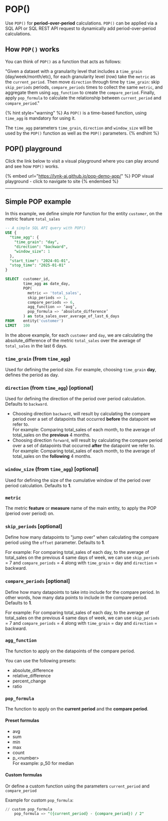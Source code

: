 # POP()

Use `POP()` for **period-over-period** calculations. `POP()` can be applied via a SQL API or SQL REST API request to dynamically add period-over-period calculations.

## How `POP()` works

You can think of `POP()` as a function that acts as follows:

"Given a dataset with a granularity level that includes a `time_grain` (day/week/month/etc), for each granularity level (row)  take the `metric`  as the `current_period`. Then move `direction` through time by `time_grain`: skip `skip_periods` periods, `compare_periods` times to collect the same `metric`, and aggregate them using `agg_function` to create the `compare_period`. Finally, apply `pop_formula` to calculate the relationship between `current_period` and `compare_period`."

{% hint style="warning" %}
As `POP()` is a time-based function, using `time_agg` is mandatory for using it. &#x20;

The `time_agg` parameters `time_grain`, `direction` and `window_size` will be used by the `POP()` function as well as the `POP()` parameters.&#x20;
{% endhint %}

## POP() playground

Click the link below to visit a visual playground where you can play around and see how `POP()` works.

{% embed url="https://lynk-ai.github.io/pop-demo-app/" %}
POP visual playground - click to navigate to site
{% endembed %}

***

## Simple POP example

In this example, we define simple `POP` function for the entity `customer`, on the metric feature `total_sales`&#x20;

```sql
-- A simple SQL API query with POP()
USE {
  "time_agg": {
    "time_grain": "day",
    "direction": "backward",
    "window_size": 1
  },
  "start_time": "2024-01-01",
  "stop_time": "2025-01-01"
}

SELECT  customer_id,
        time_agg as date_day,
        POP(
          metric => 'total_sales',
          skip_periods => 1,
          compare_periods => 6,
          agg_function => ‘avg’,
          pop_formula => ‘absolute_difference’
        ) as tota_sales_over_average_of_last_6_days
FROM    entity('customer')
LIMIT   100
```

In the above example, for each `customer` and `day`,  we are calculating the absolute\_difference of the metric `total_sales` over the average of `total_sales` in the last 6 days.

### `time_grain` (from `time_agg`)

Used for defining the period size. For example, choosing `time_grain` **day**, defines the period as day.

### `direction` (from `time_agg`) \[optional]

Used for defining the direction of the period over period calculation. Defaults to `backward`.

* Choosing direction `backward`, will result by calculating the compare period over a set of datapoints that occurred **before** the datapoint we refer to.\
  For example: Comparing total\_sales of each month, to the average of total\_sales on the **previous** 4 months.
* Choosing direction `forward`, will result by calculating the compare period over a set of datapoints that occurred **after** the datapoint we refer to.\
  For example: Comparing total\_sales of each month, to the average of total\_sales on the **following** 4 months.

### `window_size` (from `time_agg`) \[optional]

Used for defining the size of the cumulative window of the period over period calculation. Defaults to **1**.

### `metric`

The metric **feature** or **measure** name of the main entity, to apply the POP (period over period) on.

### `skip_periods` \[optional]

Define how many datapoints to "jump over" when calculating the compare period using the `offset` parameter. Defaults to **1**.&#x20;

For example: For comparing total\_sales of each day, to the average of total\_sales on the previous 4 same days of week, we can use `skip_periods` = 7 and `compare_periods` = 4 along with `time_grain` = day and `direction` = backward.

### `compare_periods` \[optional]

Define how many datapoints to take into include for the compare period. In other words, how many data points to include in the compare period. Defaults to **1**.

For example: For comparing total\_sales of each day, to the average of total\_sales on the previous 4 same days of week, we can use `skip_periods` = 7 and `compare_periods` = 4 along with `time_grain` = day and `direction` = backward.

### `agg_function`

The function to apply on the datapoints of the compare period.&#x20;

You can use the following presets:

* absolute\_difference
* relative\_difference&#x20;
* percent\_change
* ratio

### `pop_formula`

The function to apply on the **current period** and the **compare period**.

#### Preset formulas

* avg
* sum
* min
* max
* count
* p\_\<number> \
  For example:  p\_50 for median

#### Custom formulas

Or define a custom function using the parameters `current_period` and `compare_period`

Example for custom `pop_formula`:

```sql
// custom pop_formula
    pop_formula => "({current_period} - {compare_period}) / 2"
```
